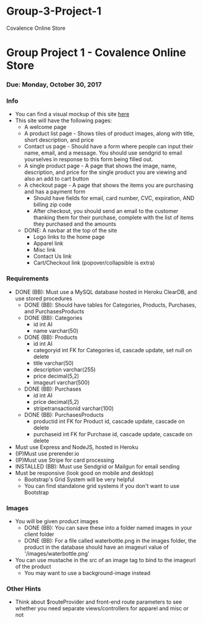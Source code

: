 # Group-3-Project-1
Covalence Online Store

# Group Project 1 - Covalence Online Store

### Due: Monday, October 30, 2017

### Info
* You can find a visual mockup of this site [here](https://projects.invisionapp.com/share/AKB778769#/227819973_Covalence-Store-01)
* This site will have the following pages:
    * A welcome page
    * A product list page - Shows tiles of product images, along with title, short description, and price
    * Contact us page - Should have a form where people can input their name, email, and a message. You should use sendgrid to email yourselves in response to this form being filled out.
    * A single product page - A page that shows the image, name, description, and price for the single product you are viewing and also an add to cart button
    * A checkout page - A page that shows the items you are purchasing and has a payment form
        * Should have fields for email, card number, CVC, expiration, AND billing zip code
        * After checkout, you should send an email to the customer thanking them for their purchase, complete with the list of items they purchased and the amounts
    * DONE: A navbar at the top of the site
        * Logo links to the home page
        * Apparel link
        * Misc link
        * Contact Us link
        * Cart/Checkout link (popover/collapsible is extra)
    
### Requirements
* DONE (BB): Must use a MySQL database hosted in Heroku ClearDB, and use stored procedures
    * DONE (BB): Should have tables for Categories, Products, Purchases, and PurchasesProducts
    * DONE (BB): Categories
        * id int AI
        * name varchar(50)
    * DONE (BB): Products
        * id int AI
        * categoryid int FK for Categories id, cascade update, set null on delete
        * title varchar(50)
        * description varchar(255)
        * price decimal(5,2)
        * imageurl varchar(500)
    * DONE (BB): Purchases
        * id int AI
        * price decimal(5,2)
        * stripetransactionid varchar(100)
    * DONE (BB): PurchasesProducts
        * productid int FK for Product id, cascade update, cascade on delete
        * purchaseid int FK for Purchase id, cascade update, cascade on delete
* Must use Express and NodeJS, hosted in Heroku
* (IP)Must use prerender.io
* (IP)Must use Stripe for card processing
* INSTALLED (BB): Must use Sendgrid or Mailgun for email sending
* Must be responsive (look good on mobile and desktop)
    * Bootstrap's Grid System will be very helpful
    * You can find standalone grid systems if you don't want to use Bootstrap

### Images
* You will be given product images
    * DONE (BB): You can save these into a folder named images in your client folder
    * DONE (BB): For a file called waterbottle.png in the images folder, the product in the database should have an imageurl value of '/images/waterbottle.png'
* You can use mustache in the src of an image tag to bind to the imageurl of the product
    * You may want to use a background-image instead

### Other Hints
* Think about $routeProvider and front-end route parameters to see whether you need separate views/controllers for apparel and misc or not
